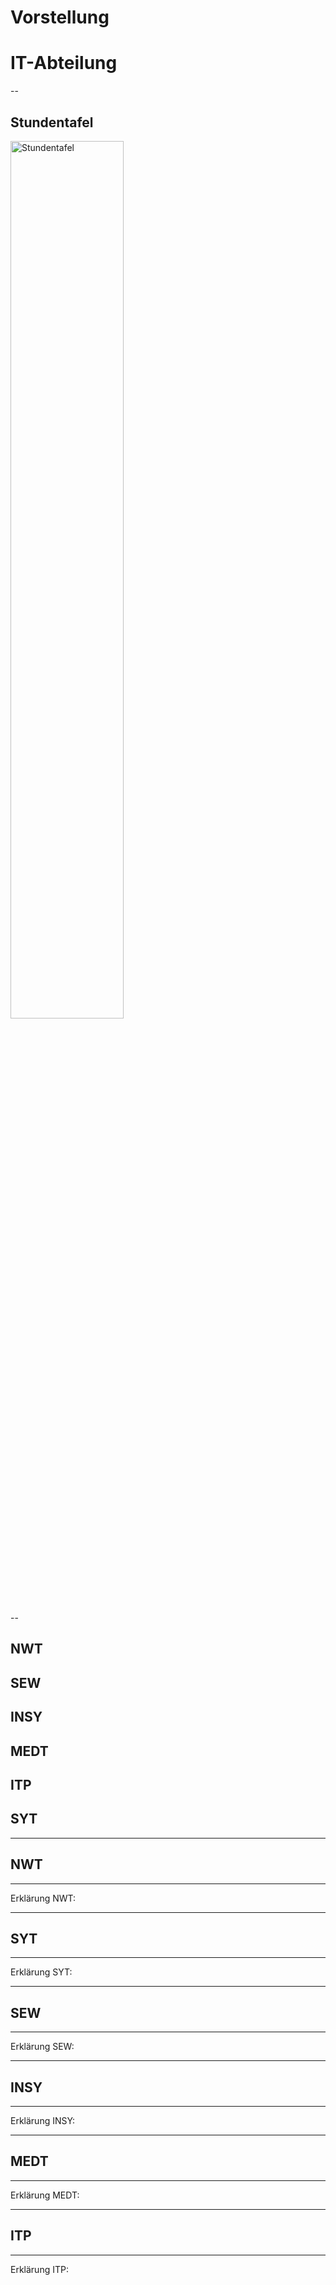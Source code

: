 # Vorstellung
# IT-Abteilung

--

## Stundentafel

<img src="https://user-images.githubusercontent.com/83589796/202418485-1abe0253-15bb-4995-967e-cfc67f5543e4.png" alt="Stundentafel" width="60%"/>

--

## NWT
## SEW
## INSY
## MEDT
## ITP
## SYT

---

## NWT

----

Erklärung NWT:

---

## SYT

----

Erklärung SYT:

---

## SEW

----

Erklärung SEW:

---

## INSY

----

Erklärung INSY:

---

## MEDT

----

Erklärung MEDT:

---

## ITP

----

Erklärung ITP:
